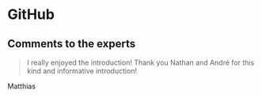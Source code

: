 # GitHub
## Comments to the experts
>I really enjoyed the introduction! Thank you Nathan and André for this kind and informative introduction!

Matthias 
